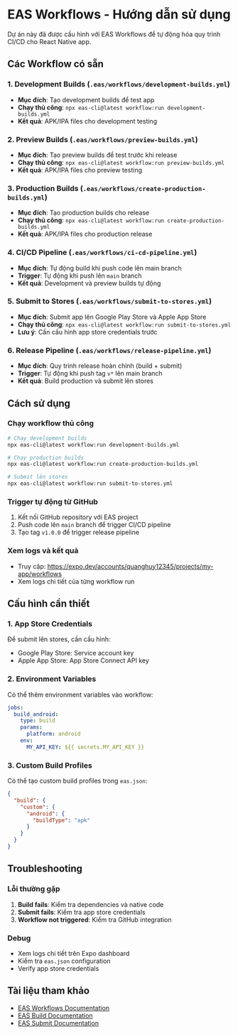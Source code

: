 # EAS Workflows - Hướng dẫn sử dụng

Dự án này đã được cấu hình với EAS Workflows để tự động hóa quy trình CI/CD cho React Native app.

## Các Workflow có sẵn

### 1. Development Builds (`.eas/workflows/development-builds.yml`)
- **Mục đích**: Tạo development builds để test app
- **Chạy thủ công**: `npx eas-cli@latest workflow:run development-builds.yml`
- **Kết quả**: APK/IPA files cho development testing

### 2. Preview Builds (`.eas/workflows/preview-builds.yml`)
- **Mục đích**: Tạo preview builds để test trước khi release
- **Chạy thủ công**: `npx eas-cli@latest workflow:run preview-builds.yml`
- **Kết quả**: APK/IPA files cho preview testing

### 3. Production Builds (`.eas/workflows/create-production-builds.yml`)
- **Mục đích**: Tạo production builds cho release
- **Chạy thủ công**: `npx eas-cli@latest workflow:run create-production-builds.yml`
- **Kết quả**: APK/IPA files cho production release

### 4. CI/CD Pipeline (`.eas/workflows/ci-cd-pipeline.yml`)
- **Mục đích**: Tự động build khi push code lên main branch
- **Trigger**: Tự động khi push lên `main` branch
- **Kết quả**: Development và preview builds tự động

### 5. Submit to Stores (`.eas/workflows/submit-to-stores.yml`)
- **Mục đích**: Submit app lên Google Play Store và Apple App Store
- **Chạy thủ công**: `npx eas-cli@latest workflow:run submit-to-stores.yml`
- **Lưu ý**: Cần cấu hình app store credentials trước

### 6. Release Pipeline (`.eas/workflows/release-pipeline.yml`)
- **Mục đích**: Quy trình release hoàn chỉnh (build + submit)
- **Trigger**: Tự động khi push tag `v*` lên main branch
- **Kết quả**: Build production và submit lên stores

## Cách sử dụng

### Chạy workflow thủ công
```bash
# Chạy development builds
npx eas-cli@latest workflow:run development-builds.yml

# Chạy production builds
npx eas-cli@latest workflow:run create-production-builds.yml

# Submit lên stores
npx eas-cli@latest workflow:run submit-to-stores.yml
```

### Trigger tự động từ GitHub
1. Kết nối GitHub repository với EAS project
2. Push code lên `main` branch để trigger CI/CD pipeline
3. Tạo tag `v1.0.0` để trigger release pipeline

### Xem logs và kết quả
- Truy cập: https://expo.dev/accounts/quanghuy12345/projects/my-app/workflows
- Xem logs chi tiết của từng workflow run

## Cấu hình cần thiết

### 1. App Store Credentials
Để submit lên stores, cần cấu hình:
- Google Play Store: Service account key
- Apple App Store: App Store Connect API key

### 2. Environment Variables
Có thể thêm environment variables vào workflow:
```yaml
jobs:
  build_android:
    type: build
    params:
      platform: android
    env:
      MY_API_KEY: ${{ secrets.MY_API_KEY }}
```

### 3. Custom Build Profiles
Có thể tạo custom build profiles trong `eas.json`:
```json
{
  "build": {
    "custom": {
      "android": {
        "buildType": "apk"
      }
    }
  }
}
```

## Troubleshooting

### Lỗi thường gặp
1. **Build fails**: Kiểm tra dependencies và native code
2. **Submit fails**: Kiểm tra app store credentials
3. **Workflow not triggered**: Kiểm tra GitHub integration

### Debug
- Xem logs chi tiết trên Expo dashboard
- Kiểm tra `eas.json` configuration
- Verify app store credentials

## Tài liệu tham khảo
- [EAS Workflows Documentation](https://docs.expo.dev/eas/workflows/get-started/)
- [EAS Build Documentation](https://docs.expo.dev/eas/build/)
- [EAS Submit Documentation](https://docs.expo.dev/eas/submit/)
